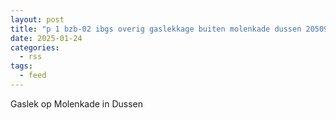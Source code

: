 ```yaml
---
layout: post
title: "p 1 bzb-02 ibgs overig gaslekkage buiten molenkade dussen 205092 205531"
date: 2025-01-24
categories: 
  - rss
tags: 
  - feed
---
```


Gaslek op Molenkade in Dussen
